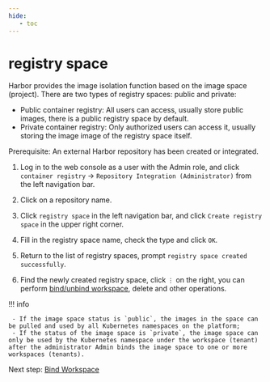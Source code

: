 ```yaml
---
hide:
   - toc
---
```


# registry space

Harbor provides the image isolation function based on the image space (project). There are two types of registry spaces: public and private:

- Public container registry: All users can access, usually store public images, there is a public registry space by default.
- Private container registry: Only authorized users can access it, usually storing the image image of the registry space itself.

Prerequisite: An external Harbor repository has been created or integrated.

1. Log in to the web console as a user with the Admin role, and click `container registry` -> `Repository Integration (Administrator)` from the left navigation bar.

     

1. Click on a repository name.

     

1. Click `registry space` in the left navigation bar, and click `Create registry space` in the upper right corner.

     

1. Fill in the registry space name, check the type and click `OK`.

     

1. Return to the list of registry spaces, prompt `registry space created successfully`.

     

1. Find the newly created registry space, click `⋮` on the right, you can perform [bind/unbind workspace](./bind-to-ws.md), delete and other operations.

     

!!! info

     - If the image space status is `public`, the images in the space can be pulled and used by all Kubernetes namespaces on the platform;
     - If the status of the image space is `private`, the image space can only be used by the Kubernetes namespace under the workspace (tenant) after the administrator Admin binds the image space to one or more workspaces (tenants).

Next step: [Bind Workspace](./bind-to-ws.md)